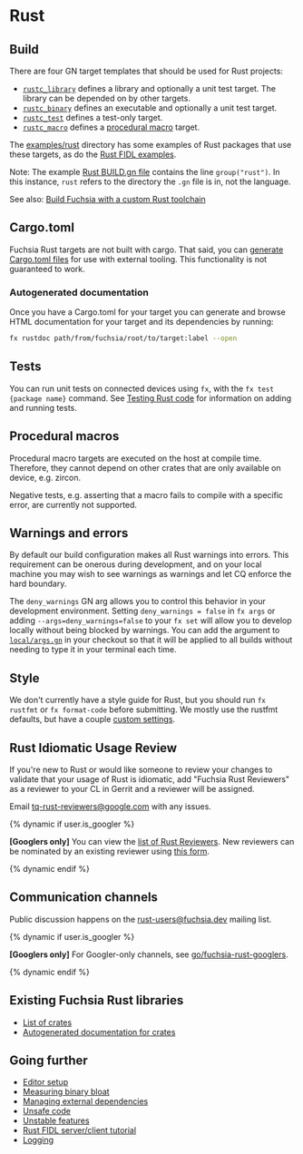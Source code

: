 # Rust

## Build

There are four GN target templates that should be used for Rust projects:

- [`rustc_library`][target-library-rustc] defines a library and optionally a
  unit test target. The library can be depended on by other targets.
- [`rustc_binary`][target-binary-rustc] defines an executable and optionally a
  unit test target.
- [`rustc_test`][target-test-rustc] defines a test-only target.
- [`rustc_macro`][target-macro-rustc] defines a
  [procedural macro][rust-proc-macros] target.

The [examples/rust][rust-examples] directory has some examples of Rust
packages that use these targets, as do the [Rust FIDL examples][fidl-tutorial].

Note: The example [Rust BUILD.gn file](/examples/rust/BUILD.gn)
contains the line `group("rust")`. In this instance, `rust` refers to the directory
the `.gn` file is in, not the language.

See also: [Build Fuchsia with a custom Rust toolchain](../../build/rust_toolchain.md)

## Cargo.toml

Fuchsia Rust targets are not built with cargo. That said, you can
[generate Cargo.toml files](cargo.md) for use with external tooling. This
functionality is not guaranteed to work.

### Autogenerated documentation

Once you have a Cargo.toml for your target you can generate and browse HTML
documentation for your target and its dependencies by running:

```sh
fx rustdoc path/from/fuchsia/root/to/target:label --open
```

## Tests

You can run unit tests on connected devices using `fx`, with the `fx test
{package name}` command.  See [Testing Rust code](testing.md) for information
on adding and running tests.

## Procedural macros

Procedural macro targets are executed on the host at compile time. Therefore,
they cannot depend on other crates that are only available on device, e.g.
zircon.

Negative tests, e.g. asserting that a macro fails to compile with a specific
error, are currently not supported.

## Warnings and errors

By default our build configuration makes all Rust warnings into errors. This requirement can be
onerous during development, and on your local machine you may wish to see warnings as warnings and
let CQ enforce the hard boundary.

The `deny_warnings` GN arg allows you to control this behavior in your development environment.
Setting `deny_warnings = false` in `fx args` or adding `--args=deny_warnings=false` to
your `fx set` will allow you to develop locally without being blocked by warnings. You can
add the argument to [`local/args.gn`][local-args] in your checkout so that it will be applied
to all builds without needing to type it in your terminal each time.

[local-args]: /docs/development/build/fx.md#defining-persistent-local-build-arguments

## Style

We don't currently have a style guide for Rust, but you should run `fx rustfmt`
or `fx format-code` before submitting. We mostly use the rustfmt defaults, but
have a couple [custom settings][rustfmt-toml].

## Rust Idiomatic Usage Review

If you're new to Rust or would like someone to review your changes to
validate that your usage of Rust is idiomatic, add "Fuchsia Rust Reviewers"
as a reviewer to your CL in Gerrit and a reviewer will be assigned.

Email tq-rust-reviewers@google.com with any issues.

{% dynamic if user.is_googler %}

**\[Googlers only\]** You can view the
[list of Rust Reviewers](https://goto.corp.google.com/tq-rust-reviewers-list).
New reviewers can be nominated by an existing reviewer using
[this form](https://goto.corp.google.com/tq-rust-reviewers-nominate).

{% dynamic endif %}

## Communication channels

Public discussion happens on the [rust-users@fuchsia.dev] mailing list.

{% dynamic if user.is_googler %}

**\[Googlers only\]** For Googler-only channels, see
[go/fuchsia-rust-googlers].

{% dynamic endif %}

## Existing Fuchsia Rust libraries

- [List of crates](/docs/reference/rust/crates.md)
- [Autogenerated documentation for crates](https://fuchsia-docs.firebaseapp.com/rust/)

## Going further

- [Editor setup](editors.md)
- [Measuring binary bloat](bloat.md)
- [Managing external dependencies](external_crates.md)
- [Unsafe code](unsafe.md)
- [Unstable features](unstable.md)
- [Rust FIDL server/client tutorial][fidl-tutorial]
- [Logging](logging.md)


[target-library-rustc]: /build/rust/rustc_library.gni "Rust library"
[target-binary-rustc]: /build/rust/rustc_binary.gni "Rust binary"
[target-test-rustc]: /build/rust/rustc_test.gni "Rust test"
[target-macro-rustc]: /build/rust/rustc_macro.gni "Rust proc macro"
[rust-examples]: /examples/rust/
[fargo]: https://fuchsia.googlesource.com/fargo
[rustfmt-install]: https://github.com/rust-lang-nursery/rustfmt#quick-start
[rustfmt-toml]: /rustfmt.toml
[fidl-tutorial]: /docs/development/languages/fidl/tutorials/rust
[rust-users@fuchsia.dev]: https://groups.google.com/a/fuchsia.dev/g/rust-users
[go/fuchsia-rust-googlers]: https://goto.google.com/fuchsia-rust-googlers
[rust-proc-macros]: https://doc.rust-lang.org/reference/procedural-macros.html
